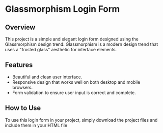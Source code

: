 # Glassmorphism Login Form

## Overview
This project is a simple and elegant login form designed using the Glassmorphism design trend. Glassmorphism is a modern design trend that uses a "frosted glass" aesthetic for interface elements.

## Features
- Beautiful and clean user interface.
- Responsive design that works well on both desktop and mobile browsers.
- Form validation to ensure user input is correct and complete.

## How to Use
To use this login form in your project, simply download the project files and include them in your HTML file
